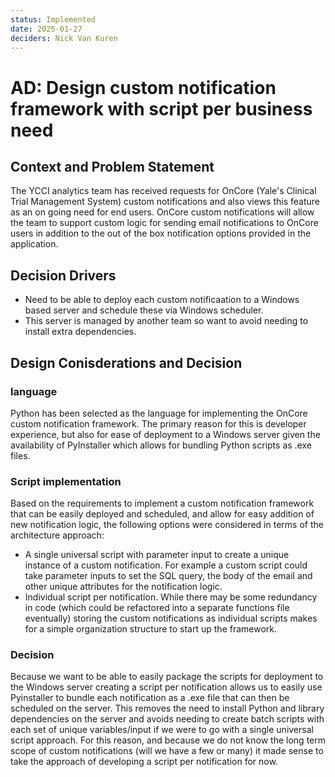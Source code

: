 ```yaml
---
status: Implemented
date: 2025-01-27
deciders: Nick Van Kuren
---
```


# AD: Design custom notification framework with script per business need

## Context and Problem Statement

The YCCI analytics team has received requests for OnCore (Yale's Clinical Trial Management System) custom notifications and also views this feature as an on going need for end users. OnCore custom notifications will allow the team to support custom logic for sending email notifications to OnCore users in addition to the out of the box notification options provided in the application. 


## Decision Drivers

* Need to be able to deploy each custom notificaation to a Windows based server and schedule these via Windows scheduler. 
* This server is managed by another team so want to avoid needing to install extra dependencies.

## Design Conisderations and Decision

### language
Python has been selected as the language for implementing the OnCore custom notification framework. The primary reason for this is developer experience, but also for ease of deployment to a Windows server given the availability of PyInstaller which allows for bundling Python scripts as .exe files.

### Script implementation
Based on the requirements to implement a custom notification framework that can be easily deployed and scheduled, and allow for easy addition of new notification logic, the following options were considered in terms of the architecture approach:
 
* A single universal script with parameter input to create a unique instance of a custom notification. For example a custom script could take parameter inputs to set the SQL query, the body of the email and other unique attributes for the notification logic. 
* Individual script per notification. While there may be some redundancy in code (which could be refactored into a separate functions file eventually) storing the custom notifications as individual scripts makes for a simple organization structure to start up the framework. 

### Decision
Because we want to be able to easily package the scripts for deployment to the Windows server creating a script per notification allows us to easily use Pyinstaller to bundle each notification as a .exe file that can then be scheduled on the server. This removes the need to install Python and library dependencies on the server and avoids needing to create batch scripts with each set of unique variables/input if we were to go with a single universal script approach. For this reason, and because we do not know the long term scope of custom notifications (will we have a few or many) it made sense to take the approach of developing a script per notification for now.
